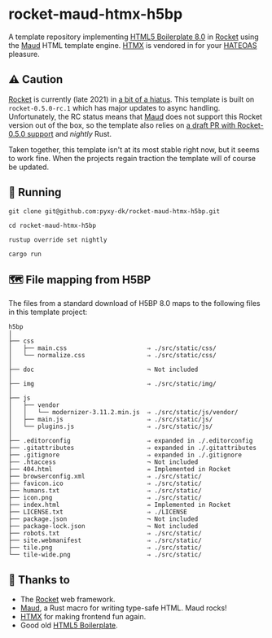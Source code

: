 # rocket-maud-htmx-h5bp

A template repository implementing [HTML5 Boilerplate 8.0][h5bp] in [Rocket] using the [Maud] HTML
template engine. [HTMX] is vendored in for your [HATEOAS] pleasure.

## ⚠ Caution

[Rocket] is currently (late 2021) in [a bit of a hiatus](https://github.com/SergioBenitez/Rocket/discussions/1672#discussioncomment-1217547).
This template is built on `rocket-0.5.0-rc.1` which has major updates to async handling.
Unfortunately, the RC status means that [Maud] does not support this Rocket version out of the box,
so the template also relies on [a draft PR with Rocket-0.5.0 support](https://github.com/lambda-fairy/maud/pull/307) and *nightly* Rust.

Taken together, this template isn't at its most stable right now, but it seems to work fine. When
the projects regain traction the template will of course be updated.

## 🏃 Running

```text
git clone git@github.com:pyxy-dk/rocket-maud-htmx-h5bp.git

cd rocket-maud-htmx-h5bp

rustup override set nightly

cargo run
```

## 🗺️ File mapping from H5BP

The files from a standard download of H5BP 8.0 maps to the following files in
this template project:

```text
h5bp
│
├── css
│   ├── main.css                      ⇒ ./src/static/css/
│   └── normalize.css                 ⇒ ./src/static/css/
│
├── doc                               ¬ Not included
│
├── img                               ⇒ ./src/static/img/
│
├── js
│   ├── vendor
│   │   └── modernizer-3.11.2.min.js  ⇒ ./src/static/js/vendor/
│   ├── main.js                       ⇒ ./src/static/js/
│   └── plugins.js                    ⇒ ./src/static/js/
│
├── .editorconfig                     ⇒ expanded in ./.editorconfig
├── .gitattributes                    ⇒ expanded in ./.gitattributes
├── .gitignore                        ⇒ expanded in ./.gitignore
├── .htaccess                         ¬ Not included
├── 404.html                          ⇏ Implemented in Rocket
├── browserconfig.xml                 ⇒ ./src/static/
├── favicon.ico                       ⇒ ./src/static/
├── humans.txt                        ⇒ ./src/static/
├── icon.png                          ⇒ ./src/static/
├── index.html                        ⇏ Implemented in Rocket
├── LICENSE.txt                       ⇒ ./LICENSE
├── package.json                      ¬ Not included
├── package-lock.json                 ¬ Not included
├── robots.txt                        ⇒ ./src/static/
├── site.webmanifest                  ⇒ ./src/static/
├── tile.png                          ⇒ ./src/static/
└── tile-wide.png                     ⇒ ./src/static/
```

## 🙏 Thanks to

* The [Rocket] web framework.
* [Maud], a Rust macro for writing type-safe HTML. Maud rocks!
* [HTMX] for making frontend fun again.
* Good old [HTML5 Boilerplate][h5bp].

[h5bp]: https://html5boilerplate.com/
[HATEOAS]: https://en.wikipedia.org/wiki/HATEOAS
[HTMX]: https://htmx.org/
[Maud]: https://maud.lambda.xyz/
[Rocket]: https://rocket.rs/
